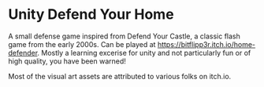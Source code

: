 # Unity Defend Your Home
A small defense game inspired from Defend Your Castle, a classic flash game from the early 2000s. 
Can be played at https://bitflipp3r.itch.io/home-defender. Mostly a learning excerise for unity and not particularly fun or of high quality, you have been warned!

Most of the visual art assets are attributed to various folks on itch.io.
